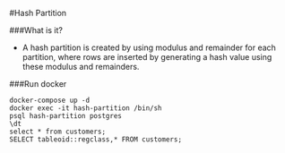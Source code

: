 #Hash Partition

###What is it?
- A hash partition is created by using modulus and remainder for each partition, 
  where rows are inserted by generating a hash value using these modulus and remainders.

###Run docker

```shell
docker-compose up -d
docker exec -it hash-partition /bin/sh
psql hash-partition postgres
\dt
select * from customers;
SELECT tableoid::regclass,* FROM customers;
```